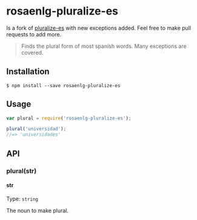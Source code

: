 # rosaenlg-pluralize-es

Is a fork of [pluralize-es](https://github.com/jfromaniello/pluralize-es) with new exceptions added.
Feel free to make pull requests to add more.

> Finds the plural form of most spanish words.  Many exceptions are covered.

## Installation
```
$ npm install --save rosaenlg-pluralize-es
```

## Usage

```js
var plural = require('rosaenlg-pluralize-es');

plural('universidad');
//=> 'universidades'
```

## API

### plural(str)

#### str

Type: `string`

The noun to make plural.

